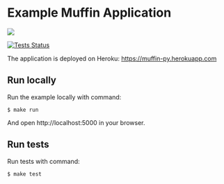 # Example Muffin Application

![](https://raw.github.com/klen/muffin/develop/docs/static/logo-h200.png)

[![Tests Status](https://github.com/klen/muffin-example/workflows/tests/badge.svg)](https://github.com/klen/muffin-example/actions)

The application is deployed on Heroku: https://muffin-py.herokuapp.com

## Run locally

Run the example locally with command:

    $ make run

And open http://localhost:5000 in your browser.

## Run tests

Run tests with command:

    $ make test
